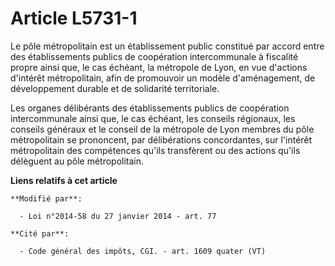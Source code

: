 # Article L5731-1

Le pôle métropolitain est un établissement public constitué par accord entre des établissements publics de coopération
intercommunale à fiscalité propre ainsi que, le cas échéant, la métropole de Lyon, en vue d'actions d'intérêt métropolitain,
afin de promouvoir un modèle d'aménagement, de développement durable et de solidarité territoriale.

Les organes délibérants des établissements publics de coopération intercommunale ainsi que, le cas échéant, les conseils
régionaux, les conseils généraux et le conseil de la métropole de Lyon membres du pôle métropolitain se prononcent, par
délibérations concordantes, sur l'intérêt métropolitain des compétences qu'ils transfèrent ou des actions qu'ils délèguent au
pôle métropolitain.

**Liens relatifs à cet article**

	**Modifié par**:

	  - Loi n°2014-58 du 27 janvier 2014 - art. 77

	**Cité par**:

	  - Code général des impôts, CGI. - art. 1609 quater (VT)
